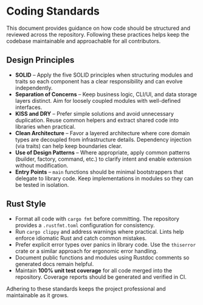 # Coding Standards

This document provides guidance on how code should be structured and reviewed across the repository. Following these practices helps keep the codebase maintainable and approachable for all contributors.

## Design Principles

- **SOLID** – Apply the five SOLID principles when structuring modules and traits so each component has a clear responsibility and can evolve independently.
- **Separation of Concerns** – Keep business logic, CLI/UI, and data storage layers distinct. Aim for loosely coupled modules with well-defined interfaces.
- **KISS and DRY** – Prefer simple solutions and avoid unnecessary duplication. Reuse common helpers and extract shared code into libraries when practical.
- **Clean Architecture** – Favor a layered architecture where core domain types are decoupled from infrastructure details. Dependency injection (via traits) can help keep boundaries clear.
- **Use of Design Patterns** – Where appropriate, apply common patterns (builder, factory, command, etc.) to clarify intent and enable extension without modification.
- **Entry Points** – `main` functions should be minimal bootstrappers that delegate to library code. Keep implementations in modules so they can be tested in isolation.

## Rust Style

- Format all code with `cargo fmt` before committing. The repository provides a `.rustfmt.toml` configuration for consistency.
- Run `cargo clippy` and address warnings where practical. Lints help enforce idiomatic Rust and catch common mistakes.
- Prefer explicit error types over panics in library code. Use the `thiserror` crate or a similar approach for ergonomic error handling.
- Document public functions and modules using Rustdoc comments so generated docs remain helpful.
- Maintain **100% unit test coverage** for all code merged into the repository. Coverage reports should be generated and verified in CI.

Adhering to these standards keeps the project professional and maintainable as it grows.
